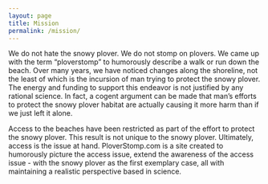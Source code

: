 ```yaml
---
layout: page
title: Mission
permalink: /mission/
---
```


We do not hate the snowy plover. We do not stomp on plovers. We came up with the term “ploverstomp” to humorously describe a walk or run down the beach. Over many years, we have noticed changes along the shoreline, not the least of which is the incursion of man trying to protect the snowy plover. The energy and funding to support this endeavor is not justified by any rational science. In fact, a cogent argument can be made that man’s efforts to protect the snowy plover habitat are actually causing it more harm than if we just left it alone.

Access to the beaches have been restricted as part of the effort to protect the snowy plover. This result is not unique to the snowy plover. Ultimately, access is the issue at hand. PloverStomp.com is a site created to humorously picture the access issue, extend the awareness of the access issue - with the snowy plover as the first exemplary case, all with maintaining a realistic perspective based in science.

